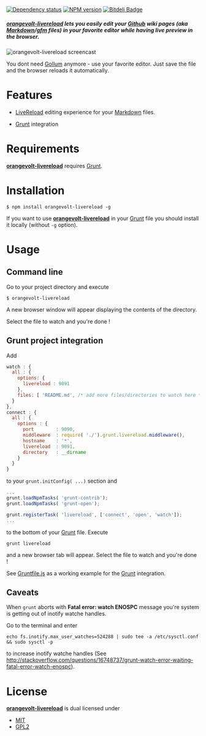 [![Dependency status](https://gemnasium.com/lgersman/orangevolt-livereload.png)](https://gemnasium.com/lgersman/orangevolt-livereload)
[![NPM version](https://badge.fury.io/js/orangevolt-livereload.png)](http://badge.fury.io/js/orangevolt-livereload)
[![Bitdeli Badge](https://d2weczhvl823v0.cloudfront.net/lgersman/orangevolt-livereload/trend.png)](https://bitdeli.com/free "Bitdeli Badge")

##### **[orangevolt-livereload]** lets you easily edit your [Github] wiki pages (aka [Markdown]/[gfm] files) in your favorite editor while having live preview in the browser.

![orangevolt-livereload screencast](https://raw.github.com/lgersman/orangevolt-livereload/master/screencast.gif)

You dont need [Gollum] anymore - use your favorite editor. Just save the file and the browser reloads it automatically.

# Features

* [LiveReload] editing experience for your [Markdown] files. 

* [Grunt] integration

# Requirements

**[orangevolt-livereload]** requires [Grunt].

# Installation

``$ npm install orangevolt-livereload -g``

If you want to use **[orangevolt-livereload]** in your [Grunt] file you should install it locally (without ``-g`` option).

# Usage

## Command line

Go to your project directory and execute

````
$ orangevolt-livereload
```` 

A new browser window will appear displaying the contents of the directory. 

Select the file to watch and you're done !

## Grunt project integration

Add 

````javascript
watch : {
  all : {
    options: {
      livereload : 9091
    },
    files: [ 'README.md', /* add more files/directories to watch here */]
  }
},
connect : {
  all : {
    options : {
      port        : 9090,
      middleware  : require( './').grunt.livereload.middleware(),
      hostname    : '*',
      livereload  : 9091,
      directory   : __dirname
    }        
  }
}
````

to your ``grunt.initConfig( ...)`` section and 

````javascript
...
grunt.loadNpmTasks( 'grunt-contrib');
grunt.loadNpmTasks( 'grunt-open'); 

grunt.registerTask( 'livereload', ['connect', 'open', 'watch']);
...
````
to the bottom of your [Grunt] file. Execute 

````
grunt livereload
````

and a new browser tab will appear. Select the file to watch  and you're done !

See [Gruntfile.js](Gruntfile.js) as a working example for the [Grunt] integration.

## Caveats

When ``grunt`` aborts with **Fatal error: watch ENOSPC** message you're system is getting out of 
inotify watche handles. 

Go to the terminal and enter 

````
echo fs.inotify.max_user_watches=524288 | sudo tee -a /etc/sysctl.conf && sudo sysctl -p
````
to increase inotify watche handles (See http://stackoverflow.com/questions/16748737/grunt-watch-error-waiting-fatal-error-watch-enospc).

# License

**[orangevolt-livereload]** is dual licensed under

* [MIT](http://www.opensource.org/licenses/MIT)
* [GPL2](http://www.opensource.org/licenses/GPL-2.0)

[NPM]: 			https://npmjs.org/ 
[NodeJs]:		http://nodejs.org/
[gfm]: 			http://github.github.com/github-flavored-markdown/ "Github Flavored Markdown"
[Markdown]:	 	http://daringfireball.net/projects/markdown/syntax
[marked]:		https://github.com/chjj/marked	
[LiveReload]: 	http://livereload.com/
[Grunt]: 		http://gruntjs.com/ "GruntJS"
[Gollum]: 		https://github.com/gollum/gollum
[Highlight.js]: https://github.com/isagalaev/highlight.js 
[jsFiddle]:		http://jsfiddle.net/
[orangevolt-macrop]:	 https://github.com/lgersman/orangevolt-macrop "Orangevolt Macrop"
[orangevolt-livereload]: https://github.com/lgersman/orangevolt-livereload "Orangevolt Docp"
[GitHub]:		https://github.com/
[FontAwesome]:	http://fontawesome.io/
[grunt connect]:https://github.com/gruntjs/grunt-contrib-connect
[grunt watch]:	https://github.com/gruntjs/grunt-contrib-watch
